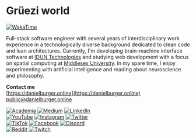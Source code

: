 # Grüezi world

[![WakaTime](https://wakatime.com/badge/user/4ffe7ebe-8b8e-4af2-a5f8-d3cd028f3726.svg)](https://wakatime.com/@danburonline)</br>

Full-stack software engineer with several years of interdisciplinary work experience in a technologically diverse background dedicated to clean code and lean architectures. Currently, I'm developing brain-machine interface software at [IDUN Technologies](https://iduntechnologies.ch) and studying web development with a focus on spatial computing at [Middlesex University](https://www.mdx.ac.uk). In my spare time, I enjoy experimenting with artificial intelligence and reading about neuroscience and philosophy.

**Contact me**</br>
[https://danielburger.online](https://danielburger.online) </br>
[public@danielburger.online](mailto:public@danielburger.online)

[![Academia](https://img.shields.io/badge/Academia-0c3bc9?style=for-the-badge&logo=academia&logoColor=white)](https://mdx.academia.edu/danburonline)
[![Medium](https://img.shields.io/badge/Medium-12100E?style=for-the-badge&logo=medium&logoColor=white)](https://medium.com/@danburonline)
[![LinkedIn](https://img.shields.io/badge/LinkedIn-0077B5?style=for-the-badge&logo=linkedin&logoColor=white)](https://linkedin.com/in/danburonline)
</br>
[![YouTube](https://img.shields.io/badge/YouTube-FF0000?style=for-the-badge&logo=youtube&logoColor=white)](https://youtube.com/c/DanielBurgerOnline)
[![Instagram](https://img.shields.io/badge/Instagram-E4405F?style=for-the-badge&logo=instagram&logoColor=white)](https://www.instagram.com/danburonline)
[![Twitter](https://img.shields.io/badge/Twitter-1DA1F2?style=for-the-badge&logo=twitter&logoColor=white)](https://twitter.com/danburonline)
</br>
[![TikTok](https://img.shields.io/badge/TikTok-000000?style=for-the-badge&logo=tiktok&logoColor=white)](https://tiktok.com/@danburonline)
[![Facebook](https://img.shields.io/badge/Facebook-1877F2?style=for-the-badge&logo=facebook&logoColor=white)](https://facebook.com/danburonline)
[![Discord](https://img.shields.io/badge/Discord-7289DA?style=for-the-badge&logo=discord&logoColor=white)](https://discord.com/users/372798921937780746)
</br>
[![Reddit](https://img.shields.io/badge/Reddit-FF4500?style=for-the-badge&logo=reddit&logoColor=white)](https://reddit.com/user/danburonline)
[![Twitch](https://img.shields.io/badge/Twitch-9146FF?style=for-the-badge&logo=twitch&logoColor=white)](https://twitch.tv/danburonline)
